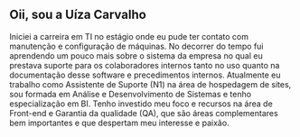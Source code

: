 ## Oii, sou a Uíza Carvalho


Iniciei a carreira em TI no estágio onde eu pude ter contato com manutenção e configuração de máquinas. No decorrer do tempo fui aprendendo um pouco mais sobre o sistema da empresa no qual eu prestava suporte para os colaboradores internos tanto no uso quanto na documentação desse software e precedimentos internos.
Atualmente eu trabalho como Assistente de Suporte (N1) na área de hospedagem de sites, sou formada em Análise e Desenvolvimento de Sistemas e tenho especialização em BI.
Tenho investido meu foco e recursos na área de Front-end e Garantia da qualidade (QA), que são áreas complementares bem importantes e que despertam meu interesse e paixão.

